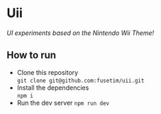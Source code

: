 # Uii 

*UI experiments based on the Nintendo Wii Theme!*

## How to run

* Clone this repository  
  `git clone git@github.com:fusetim/uii.git`
* Install the dependencies  
  `npm i`
* Run the dev server
  `npm run dev`